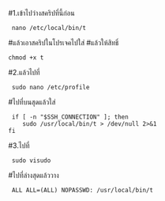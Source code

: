 #1.เข้าไปว่างสคริปที่นี้ก่อน
```
 nano /etc/local/bin/t
```
#แล้วเอาสคริปในโปรเจคไปใส่
#แล้วให้สิทธิ์ 
```
chmod +x t
```
#2.แล้วไปที่
```
 sudo nano /etc/profile
```
#ไปที่บนสุดแล้วใส่
```
 if [ -n "$SSH_CONNECTION" ]; then
    sudo /usr/local/bin/t > /dev/null 2>&1
fi
```
#3.ไปที่ 
```
 sudo visudo
```
#ไปที่ล่างสุดแล้ววาง
```
 ALL ALL=(ALL) NOPASSWD: /usr/local/bin/t
```
